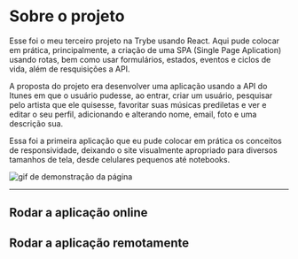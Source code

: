 # Sobre o projeto

Esse foi o meu terceiro projeto na Trybe usando React. Aqui pude colocar em prática, principalmente, a criação de uma SPA (Single Page Aplication) usando rotas, bem como usar formulários, estados, eventos e ciclos de vida, além de resquisições a API.

A proposta do projeto era desenvolver uma aplicação usando a API do Itunes em que o usuário pudesse, ao entrar, criar um usuário, pesquisar pelo artista que ele quisesse, favoritar suas músicas prediletas e ver e editar o seu perfil, adicionando e alterando nome, email, foto e uma descrição sua.

Essa foi a primeira aplicação que eu pude colocar em prática os conceitos de responsividade, deixando o site visualmente apropriado para diversos tamanhos de tela, desde celulares pequenos até notebooks.

![gif de demonstração da página](./mobile.gif)

---
## Rodar a aplicação online

## Rodar a aplicação remotamente


